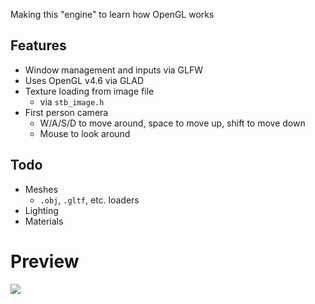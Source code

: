Making this "engine" to learn how OpenGL works

## Features
* Window management and inputs via GLFW
* Uses OpenGL v4.6 via GLAD
* Texture loading from image file
  - via `stb_image.h`
* First person camera
  - W/A/S/D to move around, space to move up, shift to move down
  - Mouse to look around

## Todo
* Meshes
  - `.obj`, `.gltf`, etc. loaders
* Lighting
* Materials

# Preview
<img src="https://raw.githubusercontent.com/loganstottle/OpenGL-Test/refs/heads/master/preview.gif">
